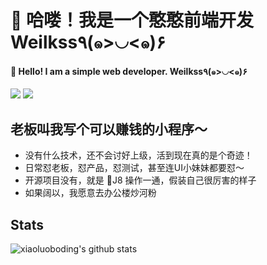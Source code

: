 # 🤪 哈喽！我是一个憨憨前端开发 Weilkss٩(๑>◡<๑)۶
#### 🤪 Hello! I am a simple web developer. Weilkss٩(๑>◡<๑)۶

[![](https://img.shields.io/badge/-@weilkss-%23181717?style=flat-square&logo=github)](https://github.com/weilkss)
![](https://img.shields.io/badge/web-developer-brightgreen)

## 老板叫我写个可以赚钱的小程序～

- 没有什么技术，还不会讨好上级，活到现在真的是个奇迹！
- 日常怼老板，怼产品，怼测试，甚至连UI小妹妹都要怼～
- 开源项目没有，就是 🦐J8 操作一通，假装自己很厉害的样子
- 如果阔以，我愿意去办公楼炒河粉

## Stats

![xiaoluoboding's github stats](https://github-readme-stats.vercel.app/api?username=weilkss&show_icons=true&title_color=fff&icon_color=79ff97&text_color=9f9f9f&bg_color=151515)
